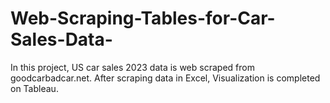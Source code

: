 # Web-Scraping-Tables-for-Car-Sales-Data-
In this project, US car sales 2023 data is web scraped from goodcarbadcar.net. After scraping data in Excel, Visualization is completed on Tableau.
